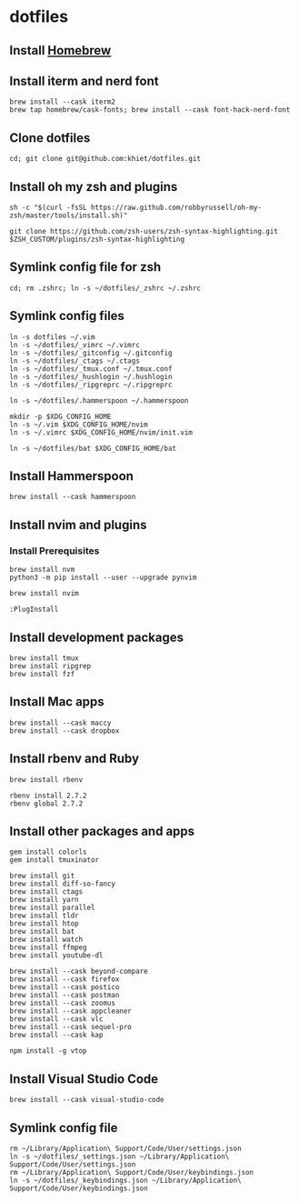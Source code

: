 # dotfiles

## Install [Homebrew](http://brew.sh/index.html)

## Install iterm and nerd font

```
brew install --cask iterm2
brew tap homebrew/cask-fonts; brew install --cask font-hack-nerd-font
```

## Clone dotfiles

```
cd; git clone git@github.com:khiet/dotfiles.git
```

## Install oh my zsh and plugins

```
sh -c "$(curl -fsSL https://raw.github.com/robbyrussell/oh-my-zsh/master/tools/install.sh)"

git clone https://github.com/zsh-users/zsh-syntax-highlighting.git $ZSH_CUSTOM/plugins/zsh-syntax-highlighting
```

## Symlink config file for zsh

```
cd; rm .zshrc; ln -s ~/dotfiles/_zshrc ~/.zshrc
```

## Symlink config files

```
ln -s dotfiles ~/.vim
ln -s ~/dotfiles/_vimrc ~/.vimrc
ln -s ~/dotfiles/_gitconfig ~/.gitconfig
ln -s ~/dotfiles/_ctags ~/.ctags
ln -s ~/dotfiles/_tmux.conf ~/.tmux.conf
ln -s ~/dotfiles/_hushlogin ~/.hushlogin
ln -s ~/dotfiles/_ripgreprc ~/.ripgreprc

ln -s ~/dotfiles/.hammerspoon ~/.hammerspoon

mkdir -p $XDG_CONFIG_HOME
ln -s ~/.vim $XDG_CONFIG_HOME/nvim
ln -s ~/.vimrc $XDG_CONFIG_HOME/nvim/init.vim

ln -s ~/dotfiles/bat $XDG_CONFIG_HOME/bat
```

## Install Hammerspoon

```
brew install --cask hammerspoon
```

## Install nvim and plugins

### Install Prerequisites
```
brew install nvm
python3 -m pip install --user --upgrade pynvim
```

```
brew install nvim

:PlugInstall
```

## Install development packages

```
brew install tmux
brew install ripgrep
brew install fzf
```

## Install Mac apps

```
brew install --cask maccy
brew install --cask dropbox
```

## Install rbenv and Ruby

```
brew install rbenv
```

```
rbenv install 2.7.2
rbenv global 2.7.2
```

## Install other packages and apps

```
gem install colorls
gem install tmuxinator

brew install git
brew install diff-so-fancy
brew install ctags
brew install yarn
brew install parallel
brew install tldr
brew install htop
brew install bat
brew install watch
brew install ffmpeg
brew install youtube-dl

brew install --cask beyond-compare
brew install --cask firefox
brew install --cask postico
brew install --cask postman
brew install --cask zoomus
brew install --cask appcleaner
brew install --cask vlc
brew install --cask sequel-pro
brew install --cask kap

npm install -g vtop
```

## Install Visual Studio Code

```
brew install --cask visual-studio-code
```

## Symlink config file

```
rm ~/Library/Application\ Support/Code/User/settings.json
ln -s ~/dotfiles/_settings.json ~/Library/Application\ Support/Code/User/settings.json
rm ~/Library/Application\ Support/Code/User/keybindings.json
ln -s ~/dotfiles/_keybindings.json ~/Library/Application\ Support/Code/User/keybindings.json
```
